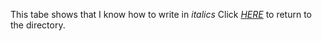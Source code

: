 This tabe shows that I know how to write in _italics_
Click [_HERE_](readme.md) to return to the directory. 
